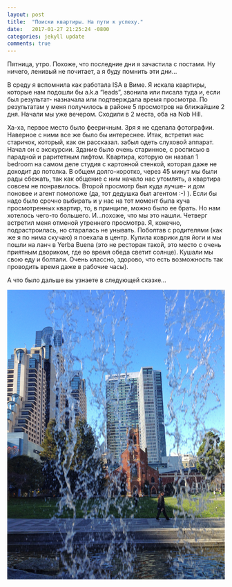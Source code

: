 ```yaml
---
layout: post
title:  "Поиски квартиры. На пути к успеху."
date:   2017-01-27 21:25:24 -0800
categories: jekyll update
comments: true
---
```


Пятница, утро. Похоже, что последние дни я зачастила с постами. Ну ничего, ленивый не почитает, а я буду помнить эти дни… <!--separate-->

В среду я вспомнила как работала ISA в Виме. Я искала квартиры, которые нам подошли бы a.k.a “leads”, звонила или писала туда и, если был результат- назначала или подтверждала время просмотра. По результатам у меня получилось в районе 5 просмотров на ближайшие 2 дня. Начали мы уже вечером. Сходили в 2 места, оба на Nob Hill.

Ха-ха, первое место было фееричным. Зря я не сделала фотографии. Наверное с ними все же было бы интереснее. Итак, встретил нас старичок, который, как он рассказал. забыл одеть слуховой аппарат. Начал он с экскурсии. Здание было очень старинное, с росписью в парадной и раритетным лифтом. Квартира, которую он назвал 1 bedroom на самом деле студия с картонной стенкой, которая даже не доходит до потолка. В общем долго-коротко, через 45 минут мы были рады сбежать, так как общение с ним начало нас утомлять, а квартира совсем не понравилось. Второй просмотр был куда лучше- и дом поновее и агент помоложе  (да, тот дедушка был агентом :-) ). Если бы надо было срочно выбирать и у нас на тот момент была куча просмотренных квартир, то, в принципе, можно было ее брать. Но нам хотелось чего-то большего. И...похоже, что мы это нашли. 
Четверг встретил меня отменой утреннего просмотра. Я, конечно, подрастроилась, но старалась не унывать. Поболтав с родителями (как же я по нима скучаю) я поехала в центр. Купила коврики для йоги и мы пошли на ланч в Yerba Buena (это не ресторан такой, это место с очень приятным двориком, где во время обеда светит солнце). Кушали мы свою еду и болтали. Очень классно, здорово, что есть возможность так проводить время даже в рабочие часы).

А что было дальше вы узнаете в следующей сказке...

![Yerba Buena](/assets/images/posts/2017-01-27-find-an-apt/yerba-buena-font.jpeg)
